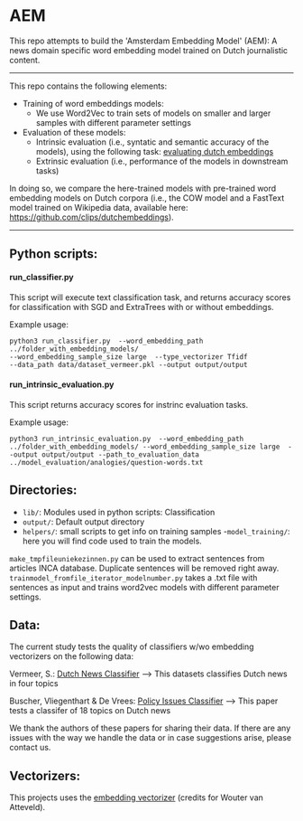 # AEM

This repo attempts to build the 'Amsterdam Embedding Model' (AEM): A news domain specific word embedding model trained on Dutch journalistic content.

---
This repo contains the following elements:

- Training of word embeddings models:
    - We use Word2Vec to train sets of models on smaller and larger samples with different parameter settings
- Evaluation of these models:
	- Intrinsic evaluation (i.e., syntatic and semantic accuracy of the models), using the following task: [evaluating dutch embeddings](https://github.com/clips/dutchembeddings)
	- Extrinsic evaluation (i.e., performance of the models in downstream tasks)

In doing so, we compare the here-trained models with pre-trained word embedding models on Dutch corpora (i.e., the COW model and a FastText model trained on Wikipedia data, available here: https://github.com/clips/dutchembeddings).

---
## Python scripts:

#### run_classifier.py

This script will execute text classification task, and returns accuracy scores for classification with SGD and ExtraTrees with or without embeddings.

Example usage:

```
python3 run_classifier.py  --word_embedding_path ../folder_with_embedding_models/
--word_embedding_sample_size large  --type_vectorizer Tfidf
--data_path data/dataset_vermeer.pkl --output output/output

```

#### run_intrinsic_evaluation.py
This script returns accuracy scores for instrinc evaluation tasks.

Example usage:

```
python3 run_intrinsic_evaluation.py  --word_embedding_path ../folder_with_embedding_models/ --word_embedding_sample_size large  --output output/output --path_to_evaluation_data ../model_evaluation/analogies/question-words.txt
```
## Directories:

- `lib/`: Modules used in python scripts: Classification
- `output/`: Default output directory
- `helpers/`: small scripts to get info on training samples
-`model_training/`: here you will find code used to train the models.

`make_tmpfileuniekezinnen.py` can be used to extract sentences from articles INCA database. Duplicate sentences will be removed right away.
`trainmodel_fromfile_iterator_modelnumber.py` takes a .txt file with sentences as input and trains word2vec models with different parameter settings.


## Data:

The current study tests the quality of classifiers w/wo embedding vectorizers on the following data:

Vermeer, S.: [Dutch News Classifier](https://figshare.com/articles/A_supervised_machine_learning_method_to_classify_Dutch-language_news_items/7314896/1) --> This datasets classifies Dutch news in four topics

Buscher, Vliegenthart & De Vrees: [Policy Issues Classifier](https://www.google.com/search?q=Using+Supervised+Machine+Learning+to+Code+Policy+Issues%3A+Can+Classifiers+Generalize&oq=Using+Supervised+Machine+Learning+to+Code+Policy+Issues%3A+Can+Classifiers+Generalize&aqs=chrome..69i57.688j0j7&sourceid=chrome&ie=UTF-8) --> This paper tests a classifer of 18 topics on Dutch news

We thank the authors of these papers for sharing their data. If there are any issues with the way we handle the data or in case suggestions arise, please contact us.

## Vectorizers:

This projects uses the [embedding vectorizer](https://github.com/ccs-amsterdam/embeddingvectorizer) (credits for Wouter van Atteveld).
